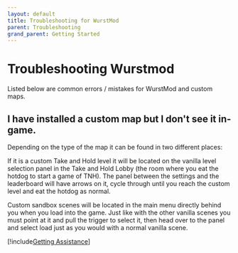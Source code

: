 ```yaml
---
layout: default
title: Troubleshooting for WurstMod
parent: Troubleshooting
grand_parent: Getting Started
---
```


# Troubleshooting Wurstmod

Listed below are common errors / mistakes for WurstMod and custom maps.

## I have installed a custom map but I don't see it in-game.

Depending on the type of the map it can be found in two different places:

If it is a custom Take and Hold level it will be located on the vanilla level selection panel in the Take and Hold
Lobby (the room where you eat the hotdog to start a game of TNH). The panel between the settings and the leaderboard
will have arrows on it, cycle through until you reach the custom level and eat the hotdog as normal.

Custom sandbox scenes will be located in the main menu directly behind you when you load into the game. Just like with
the other vanilla scenes you must point at it and pull the trigger to select it, then head over to the panel and select
load just as you would with a normal vanilla scene.

[!include[Getting Assistance](getting_assistance.md)]
